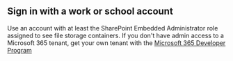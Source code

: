 
## Sign in with a work or school account

Use an account with at least the SharePoint Embedded Administrator role assigned to see file storage containers. If you don't have admin access to a Microsoft 365 tenant, get your own tenant with the 
[Microsoft 365 Developer Program](https://developer.microsoft.com/microsoft-365/dev-program)